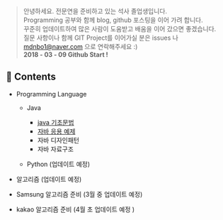 > 안녕하세요. 전문연을 준비하고 있는 석사 졸업생입니다. <br>Programming 공부와 함께 blog, github 포스팅을 이어 가려 합니다.<br> 꾸준히 업데이트하여 많은 사람이 도움받고 배움을 이어 갔으면 좋겠습니다. <br>질문 사항이나 함께 GIT Project를 이어가실 분은 issues 나 mdnbo1@naver.com 으로 연락해주세요 :)<br>**2018 - 03 - 09 Github Start !**

:memo: Contents
---------------

-	Programming Language

	-	Java

		-	[java 기초문법](https://github.com/Munchurwoo/Programming_Languages_Cleanup/tree/master/Java)
		- [자바 응용 예제](https://github.com/Munchurwoo/Programming_Languages_Cleanup/blob/master/Java/Java_Ex.md)
		-	자바 디자인패턴
		-	자바 자료구조


	-	Python (업데이트 예정)

-	알고리즘 (업데이트 예정)
- Samsung 알고리즘 준비 (3월 중 업데이트 예정)
- kakao 알고리즘 준비 (4월 초 업데이트 예정 )
